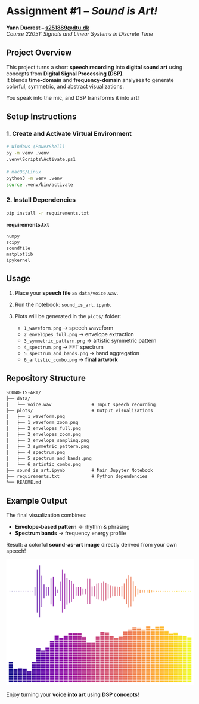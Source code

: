 # Assignment #1 – *Sound is Art!*  

**Yann Ducrest – s251889@dtu.dk**  
*Course 22051: Signals and Linear Systems in Discrete Time*  

## Project Overview  

This project turns a short **speech recording** into **digital sound art** using concepts from **Digital Signal Processing (DSP)**.  
It blends **time-domain** and **frequency-domain** analyses to generate colorful, symmetric, and abstract visualizations.  

You speak into the mic, and DSP transforms it into art!  

## Setup Instructions  

### 1. Create and Activate Virtual Environment  

```bash
# Windows (PowerShell)
py -m venv .venv
.venv\Scripts\Activate.ps1

# macOS/Linux
python3 -m venv .venv
source .venv/bin/activate
````

### 2. Install Dependencies

```bash
pip install -r requirements.txt
```

**requirements.txt**

```
numpy
scipy
soundfile
matplotlib
ipykernel
```

## Usage

1. Place your **speech file** as `data/voice.wav`.

2. Run the notebook: `sound_is_art.ipynb`.

3. Plots will be generated in the `plots/` folder:

   * `1_waveform.png` → speech waveform
   * `2_envelopes_full.png` → envelope extraction
   * `3_symmetric_pattern.png` → artistic symmetric pattern
   * `4_spectrum.png` → FFT spectrum
   * `5_spectrum_and_bands.png` → band aggregation
   * `6_artistic_combo.png` → **final artwork** 

## Repository Structure

```
SOUND-IS-ART/
├── data/
│   └── voice.wav               # Input speech recording
├── plots/                      # Output visualizations
│   ├── 1_waveform.png
│   ├── 1_waveform_zoom.png
│   ├── 2_envelopes_full.png
│   ├── 2_envelopes_zoom.png
│   ├── 3_envelope_sampling.png
│   ├── 3_symmetric_pattern.png
│   ├── 4_spectrum.png
│   ├── 5_spectrum_and_bands.png
│   └── 6_artistic_combo.png
├── sound_is_art.ipynb          # Main Jupyter Notebook
├── requirements.txt            # Python dependencies
└── README.md
```

## Example Output

The final visualization combines:

* **Envelope-based pattern** → rhythm & phrasing 
* **Spectrum bands** → frequency energy profile 

Result: a colorful **sound-as-art image** directly derived from your own speech!

![Artistic Visualization](plots/6_artistic_combo.png)

Enjoy turning your **voice into art** using **DSP concepts**!